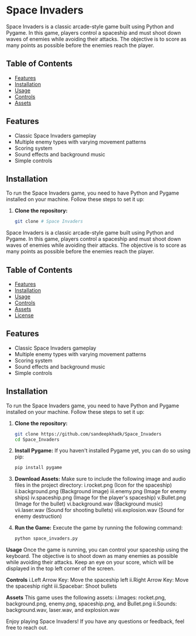 # Space Invaders

Space Invaders is a classic arcade-style game built using Python and Pygame. In this game, players control a spaceship and must shoot down waves of enemies while avoiding their attacks. The objective is to score as many points as possible before the enemies reach the player.

## Table of Contents

- [Features](#features)
- [Installation](#installation)
- [Usage](#usage)
- [Controls](#controls)
- [Assets](#assets)

## Features

- Classic Space Invaders gameplay
- Multiple enemy types with varying movement patterns
- Scoring system
- Sound effects and background music
- Simple controls

## Installation

To run the Space Invaders game, you need to have Python and Pygame installed on your machine. Follow these steps to set it up:

1. **Clone the repository:**
   ```bash
   git clone # Space Invaders

Space Invaders is a classic arcade-style game built using Python and Pygame. In this game, players control a spaceship and must shoot down waves of enemies while avoiding their attacks. The objective is to score as many points as possible before the enemies reach the player.

## Table of Contents

- [Features](#features)
- [Installation](#installation)
- [Usage](#usage)
- [Controls](#controls)
- [Assets](#assets)
- [License](#license)

## Features

- Classic Space Invaders gameplay
- Multiple enemy types with varying movement patterns
- Scoring system
- Sound effects and background music
- Simple controls

## Installation

To run the Space Invaders game, you need to have Python and Pygame installed on your machine. Follow these steps to set it up:

1. **Clone the repository:**
   ```bash
   git clone https://github.com/sandeepkhadk/Space_Invaders
   cd Space_Invaders

2. **Install Pygame:**
   If you haven't installed Pygame yet, you can do so using pip:
    ```bash
   pip install pygame

3. **Download Assets:**
    Make sure to include the following image and audio files in the project directory:
      i.rocket.png (Icon for the spaceship)
      ii.background.png (Background image)
      iii.enemy.png (Image for enemy ships)
      iv.spaceship.png (Image for the player's spaceship)
      v.Bullet.png (Image for the bullet)
      vi.background.wav (Background music)
      vii.laser.wav (Sound for shooting bullets)
      viii.explosion.wav (Sound for enemy destruction)
   
4. **Run the Game:**
    Execute the game by running the following command:
     ```bash
    python space_invaders.py

**Usage**
  Once the game is running, you can control your spaceship using the keyboard. The objective is to shoot down as many enemies as possible while avoiding their attacks. Keep an eye on your score, which will be displayed in the top left corner of the screen.

**Controls**
  i.Left Arrow Key: Move the spaceship left
  ii.Right Arrow Key: Move the spaceship right
  iii.Spacebar: Shoot bullets
  
**Assets**
  This game uses the following assets:
  i.Images: rocket.png, background.png, enemy.png, spaceship.png, and Bullet.png
  ii.Sounds: background.wav, laser.wav, and explosion.wav

Enjoy playing Space Invaders! If you have any questions or feedback, feel free to reach out.
